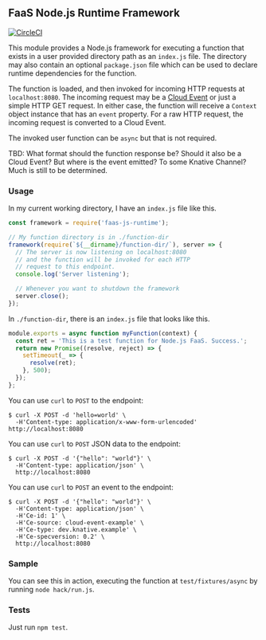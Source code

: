## FaaS Node.js Runtime Framework

[![CircleCI](https://circleci.com/gh/openshift-cloud-functions/faas-js-runtime.svg?style=svg)](https://circleci.com/gh/openshift-cloud-functions/faas-js-runtime)

This module provides a Node.js framework for executing a function that
exists in a user provided directory path as an `index.js` file. The
directory may also contain an optional `package.json` file which can
be used to declare runtime dependencies for the function.

The function is loaded, and then invoked for incoming HTTP requests
at `localhost:8080`. The incoming request may be a
[Cloud Event](https://github.com/cloudevents/sdk-javascript#readme.) or
just a simple HTTP GET request. In either case, the function will receive
a `Context` object instance that has an `event` property. For a raw HTTP
request, the incoming request is converted to a Cloud Event.

The invoked user function can be `async` but that is not required.

TBD: What format should the function response be? Should it also be a Cloud
Event? But where is the event emitted? To some Knative Channel? Much is
still to be determined.

### Usage

In my current working directory, I have an `index.js` file like this.

```js
const framework = require('faas-js-runtime');

// My function directory is in ./function-dir
framework(require(`${__dirname}/function-dir/`), server => {
  // The server is now listening on localhost:8080
  // and the function will be invoked for each HTTP
  // request to this endpoint.
  console.log('Server listening');

  // Whenever you want to shutdown the framework
  server.close();
});
```

In `./function-dir`, there is an `index.js` file that looks
like this.

```js
module.exports = async function myFunction(context) {
  const ret = 'This is a test function for Node.js FaaS. Success.';
  return new Promise((resolve, reject) => {
    setTimeout(_ => {
      resolve(ret);
    }, 500);
  });
};
```

You can use `curl` to `POST` to the endpoint:
```console
$ curl -X POST -d 'hello=world' \
  -H'Content-type: application/x-www-form-urlencoded' http://localhost:8080
```

You can use `curl` to `POST` JSON data to the endpoint:
```console
$ curl -X POST -d '{"hello": "world"}' \
  -H'Content-type: application/json' \
  http://localhost:8080
```

You can use `curl` to `POST` an event to the endpoint:
```console
$ curl -X POST -d '{"hello": "world"}' \
  -H'Content-type: application/json' \
  -H'Ce-id: 1' \
  -H'Ce-source: cloud-event-example' \
  -H'Ce-type: dev.knative.example' \
  -H'Ce-specversion: 0.2' \
  http://localhost:8080
```

### Sample

You can see this in action, executing the function at `test/fixtures/async`
by running `node hack/run.js`.

### Tests

Just run `npm test`.

